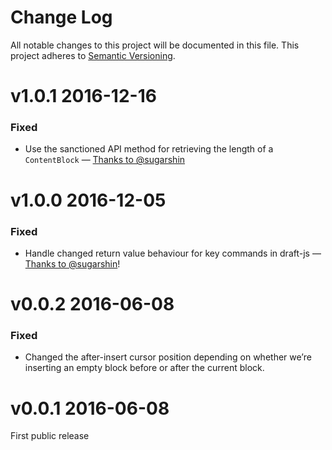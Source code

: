 # Change Log

All notable changes to this project will be documented in this file.
This project adheres to [Semantic Versioning](http://semver.org/).

# v1.0.1 2016-12-16

### Fixed

* Use the sanctioned API method for retrieving the length of a `ContentBlock` — [Thanks to @sugarshin](https://github.com/icelab/draft-js-block-breakout-plugin/pull/5)

# v1.0.0 2016-12-05

### Fixed

* Handle changed return value behaviour for key commands in draft-js — [Thanks to @sugarshin](https://github.com/icelab/draft-js-block-breakout-plugin/pull/4)!

# v0.0.2 2016-06-08

### Fixed

* Changed the after-insert cursor position depending on whether we’re inserting an empty block before or after the current block.

# v0.0.1 2016-06-08

First public release
